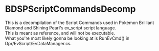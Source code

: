 # BDSPScriptCommandsDecomp

This is a decompilation of the Script Commands used in Pokémon Brilliant Diamond and Shining Pearl's ev_script script language.\
This is meant as reference, and will not be executable.\
What you're most likely gonna be looking at is RunEvCmd() in Dpr/EvScript/EvDataManager.cs.
